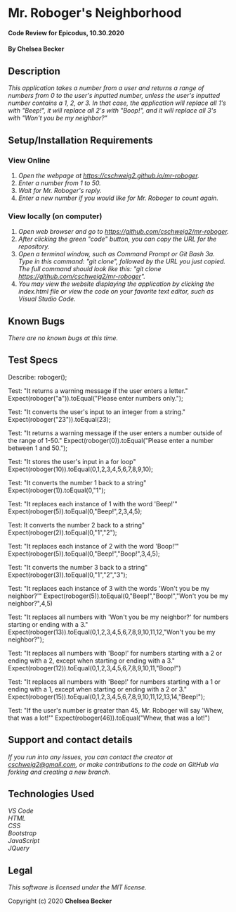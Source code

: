 # Mr. Roboger's Neighborhood

#### Code Review for Epicodus, 10.30.2020

#### **By Chelsea Becker**

## Description

_This application takes a number from a user and returns a range of numbers from 0 to the user's inputted number, unless the user's inputted number contains a 1, 2, or 3. In that case, the application will replace all 1's with "Beep!", it will replace all 2's with "Boop!", and it will replace all 3's with "Won't you be my neighbor?"_

## Setup/Installation Requirements
### View Online
1. _Open the webpage at https://cschweig2.github.io/mr-roboger._
2. _Enter a number from 1 to 50._
3. _Wait for Mr. Roboger's reply._
4. _Enter a new number if you would like for Mr. Roboger to count again._

### View locally (on computer)
1. _Open web browser and go to https://github.com/cschweig2/mr-roboger._
2. _After clicking the green "code" button, you can copy the URL for the repository._
3. _Open a terminal window, such as Command Prompt or Git Bash
  3a. Type in this command: "git clone", followed by the URL you just copied. The full command should look like this: "git clone https://github.com/cschweig2/mr-roboger"._
4. _You may view the website displaying the application by clicking the index.html file or view the code on your favorite text editor, such as Visual Studio Code._

## Known Bugs

_There are no known bugs at this time._

## Test Specs

Describe: roboger();

Test: "It returns a warning message if the user enters a letter." 
Expect(roboger("a")).toEqual("Please enter numbers only.");

Test: "It converts the user's input to an integer from a string."
Expect(roboger("23")).toEqual(23);

Test: "It returns a warning message if the user enters a number outside of the range of 1-50."
Expect(roboger(0)).toEqual("Please enter a number between 1 and 50.");

Test: "It stores the user's input in a for loop"
Expect(roboger(10)).toEqual(0,1,2,3,4,5,6,7,8,9,10);

Test: "It converts the number 1 back to a string"
Expect(roboger(1)).toEqual(0,"1");

Test: "It replaces each instance of 1 with the word 'Beep!'"
Expect(roboger(5)).toEqual(0,"Beep!",2,3,4,5);

Test: It converts the number 2 back to a string"
Expect(roboger(2)).toEqual(0,"1","2");

Test: "It replaces each instance of 2 with the word 'Boop!'"
Expect(roboger(5)).toEqual(0,"Beep!","Boop!",3,4,5);

Test: "It converts the number 3 back to a string"
Expect(roboger(3)).toEqual(0,"1","2","3");

Test: "It replaces each instance of 3 with the words 'Won't you be my neighbor?'"
Expect(roboger(5)).toEqual(0,"Beep!","Boop!","Won't you be my neighbor?",4,5)

Test: "It replaces all numbers with 'Won't you be my neighbor?' for numbers starting or ending with a 3."
Expect(roboger(13)).toEqual(0,1,2,3,4,5,6,7,8,9,10,11,12,"Won't you be my neighbor?");

Test: "It replaces all numbers with 'Boop!' for numbers starting with a 2 or ending with a 2, except when starting or ending with a 3."
Expect(roboger(12)).toEqual(0,1,2,3,4,5,6,7,8,9,10,11,"Boop!")

Test: "It replaces all numbers with 'Beep!' for numbers starting with a 1 or ending with a 1, except when starting or ending with a 2 or 3."
Expect(roboger(15)).toEqual(0,1,2,3,4,5,6,7,8,9,10,11,12,13,14,"Beep!");

Test: "If the user's number is greater than 45, Mr. Roboger will say 'Whew, that was a lot!'"
Expect(roboger(46)).toEqual("Whew, that was a lot!")

## Support and contact details

_If you run into any issues, you can contact the creator at cschweig2@gmail.com, or make contributions to the code on GitHub via forking and creating a new branch._

## Technologies Used

_VS Code_ <br />
_HTML_ <br />
_CSS_ <br />
_Bootstrap_ <br />
_JavaScript_ <br />
_JQuery_

## Legal

*This software is licensed under the MIT license.*

Copyright (c) 2020 **Chelsea Becker**